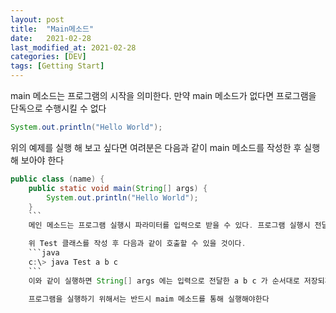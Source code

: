 ```yaml
---
layout: post
title:  "Main메소드"
date:   2021-02-28
last_modified_at: 2021-02-28
categories: [DEV]
tags: [Getting Start]
---
```


main 메소드는 프로그램의 시작을 의미한다. 만약 main 메소드가 없다면 프로그램을 단독으로 수행시킬 수 없다
```java
System.out.println("Hello World");
```

위의 예제를 실행 해 보고 싶다면 여려분은 다음과 같이 main 메소드를 작성한 후 실행 해 보아야 한다
```java
public class (name) {
    public static void main(String[] args) {
        System.out.println("Hello World");
    }
    ```
    메인 메소드는 프로그램 실행시 파라미터를 입력으로 받을 수 있다. 프로그램 실행시 전달되는 파라미터는 메소드의 입력 파라미터 String[] args에 저장된다.

    위 Test 클래스를 작성 후 다음과 같이 호출할 수 있을 것이다.
    ```java
    c:\> java Test a b c
    ```
    이와 같이 실행하면 String[] args 에는 입력으로 전달한 a b c 가 순서대로 저장되게 된다.

    프로그램을 실행하기 위해서는 반드시 maim 메소드를 통해 실행해야한다